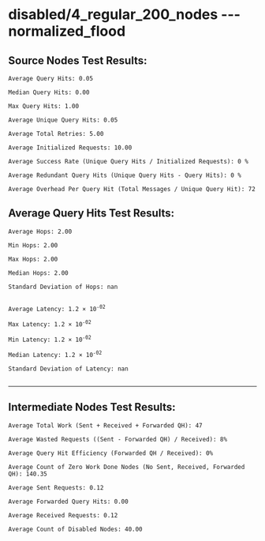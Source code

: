 # disabled/4_regular_200_nodes --- normalized_flood
## Source Nodes Test Results:
	Average Query Hits: 0.05

	Median Query Hits: 0.00

	Max Query Hits: 1.00

	Average Unique Query Hits: 0.05

	Average Total Retries: 5.00

	Average Initialized Requests: 10.00

	Average Success Rate (Unique Query Hits / Initialized Requests): 0 %

	Average Redundant Query Hits (Unique Query Hits - Query Hits): 0 %

	Average Overhead Per Query Hit (Total Messages / Unique Query Hit): 72



## Average Query Hits Test Results:
<pre><code>Average Hops: 2.00

Min Hops: 2.00

Max Hops: 2.00

Median Hops: 2.00

Standard Deviation of Hops: nan


Average Latency: 1.2 × 10<sup>-02</sup>

Max Latency: 1.2 × 10<sup>-02</sup>

Min Latency: 1.2 × 10<sup>-02</sup>

Median Latency: 1.2 × 10<sup>-02</sup>

Standard Deviation of Latency: nan</sup>

</code></pre>

---------------------------------------------
## Intermediate Nodes Test Results:

	Average Total Work (Sent + Received + Forwarded QH): 47

	Average Wasted Requests ((Sent - Forwarded QH) / Received): 8%

	Average Query Hit Efficiency (Forwarded QH / Received): 0%

	Average Count of Zero Work Done Nodes (No Sent, Received, Forwarded QH): 140.35

	Average Sent Requests: 0.12

	Average Forwarded Query Hits: 0.00

	Average Received Requests: 0.12

	Average Count of Disabled Nodes: 40.00

